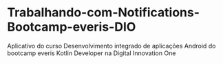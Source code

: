 # Trabalhando-com-Notifications-Bootcamp-everis-DIO
Aplicativo do curso Desenvolvimento integrado de aplicações Android do bootcamp everis Kotlin Developer na Digital Innovation One
